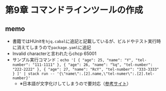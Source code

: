 # 第9章 コマンドラインツールの作成

## memo
* 書籍ではHUnitを`hjq.cabal`に追記と記載しているが、ビルドやテスト実行時に消えてしまうので`package.yaml`に追記
* Invalid characterと言われたらchcp 65001
* サンプル実行コマンド：`echo '[ { "age": 25, "name": "Y", "tel-number": "111-1111" }, { "age": 26, "name": "֓Ԏq", "tel-number": "222-2222" }, {
 "age": 27, "name": "RcY", "tel-number": "333-3333" } ]' | stack run -- '{\"name\":.[2].name,\"tel-numer\":.[2].tel-number}'`
    * ※日本語が文字化けしてしまうので要対応（[参考サイト](https://haskell.jp/blog/posts/2019/unicode-show.html)）
